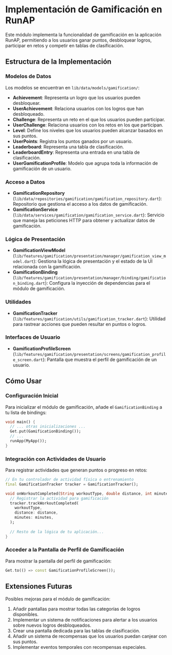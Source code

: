# Implementación de Gamificación en RunAP

Este módulo implementa la funcionalidad de gamificación en la aplicación RunAP, permitiendo a los usuarios ganar puntos, desbloquear logros, participar en retos y competir en tablas de clasificación.

## Estructura de la Implementación

### Modelos de Datos

Los modelos se encuentran en `lib/data/models/gamification/`:

- **Achievement**: Representa un logro que los usuarios pueden desbloquear.
- **UserAchievement**: Relaciona usuarios con los logros que han desbloqueado.
- **Challenge**: Representa un reto en el que los usuarios pueden participar.
- **UserChallenge**: Relaciona usuarios con los retos en los que participan.
- **Level**: Define los niveles que los usuarios pueden alcanzar basados en sus puntos.
- **UserPoints**: Registra los puntos ganados por un usuario.
- **Leaderboard**: Representa una tabla de clasificación.
- **LeaderboardEntry**: Representa una entrada en una tabla de clasificación.
- **UserGamificationProfile**: Modelo que agrupa toda la información de gamificación de un usuario.

### Acceso a Datos

- **GamificationRepository** (`lib/data/repositories/gamification/gamification_repository.dart`): Repositorio que gestiona el acceso a los datos de gamificación.
- **GamificationService** (`lib/data/services/gamification/gamification_service.dart`): Servicio que maneja las peticiones HTTP para obtener y actualizar datos de gamificación.

### Lógica de Presentación

- **GamificationViewModel** (`lib/features/gamification/presentation/manager/gamification_view_model.dart`): Gestiona la lógica de presentación y el estado de la UI relacionada con la gamificación.
- **GamificationBinding** (`lib/features/gamification/presentation/manager/binding/gamification_binding.dart`): Configura la inyección de dependencias para el módulo de gamificación.

### Utilidades

- **GamificationTracker** (`lib/features/gamification/utils/gamification_tracker.dart`): Utilidad para rastrear acciones que pueden resultar en puntos o logros.

### Interfaces de Usuario

- **GamificationProfileScreen** (`lib/features/gamification/presentation/screens/gamification_profile_screen.dart`): Pantalla que muestra el perfil de gamificación de un usuario.

## Cómo Usar

### Configuración Inicial

Para inicializar el módulo de gamificación, añade el `GamificationBinding` a tu lista de bindings:

```dart
void main() {
  // ... otras inicializaciones ...
  Get.put(GamificationBinding());
  // ...
  runApp(MyApp());
}
```

### Integración con Actividades de Usuario

Para registrar actividades que generan puntos o progreso en retos:

```dart
// En tu controlador de actividad física o entrenamiento
final GamificationTracker tracker = GamificationTracker();

void onWorkoutCompleted(String workoutType, double distance, int minutes) {
  // Registrar la actividad para gamificación
  tracker.trackWorkoutCompleted(
    workoutType, 
    distance: distance, 
    minutes: minutes,
  );
  
  // Resto de la lógica de tu aplicación...
}
```

### Acceder a la Pantalla de Perfil de Gamificación

Para mostrar la pantalla del perfil de gamificación:

```dart
Get.to(() => const GamificationProfileScreen());
```

## Extensiones Futuras

Posibles mejoras para el módulo de gamificación:

1. Añadir pantallas para mostrar todas las categorías de logros disponibles.
2. Implementar un sistema de notificaciones para alertar a los usuarios sobre nuevos logros desbloqueados.
3. Crear una pantalla dedicada para las tablas de clasificación.
4. Añadir un sistema de recompensas que los usuarios puedan canjear con sus puntos.
5. Implementar eventos temporales con recompensas especiales. 